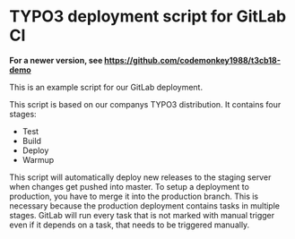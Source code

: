 # TYPO3 deployment script for GitLab CI

**For a newer version, see https://github.com/codemonkey1988/t3cb18-demo**

This is an example script for our GitLab deployment.

This script is based on our companys TYPO3 distribution. 
It contains four stages:

* Test
* Build
* Deploy
* Warmup

This script will automatically deploy new releases to the staging
server when changes get pushed into master. To setup a deployment
to production, you have to merge it into the production branch.
This is necessary because the production deployment contains tasks
in multiple stages. GitLab will run every task that is not marked
with manual trigger even if it depends on a task, that needs to be 
triggered manually.
